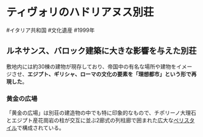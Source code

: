 # ティヴォリのハドリアヌス別荘
#イタリア共和国 #文化遺産 #1999年 
## ルネサンス、バロック建築に大きな影響を与えた別荘
敷地内には約30棟の建物が現存しており、帝国中の有名な場所や建物をイメージさせ、**エジプト、ギリシャ、ローマの文化の要素を「理想都市」という形で再現した**。
### 黄金の広場
「黄金の広場」は別荘の建造物の中でも特に印象的なもので、チポリーノ大理石とエジプト産花崗岩の柱が交互に並ぶ2廊式の列柱廊で囲まれた広大な[ペリスタイル](../terms/ペリスタイル.md)で構成されている。